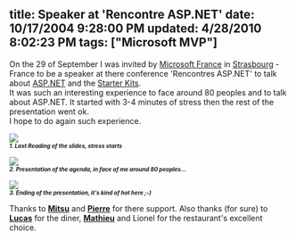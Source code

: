 title: Speaker at 'Rencontre ASP.NET' 
date: 10/17/2004 9:28:00 PM
updated: 4/28/2010 8:02:23 PM
tags: ["Microsoft MVP"]
---
On the 29 of September I was invited by [Microsoft France](http://www.microsoft.com/france/) in [Strasbourg](http://www.strasbourg.fr/StrasbourgFr/GB) - France to be a speaker at there conference 'Rencontres ASP.NET' to talk about [ASP.NET](http://www.microsoft.com/france/asp.net/default.mspx) and the [Starter Kits](http://www.asp.net/Default.aspx?tabindex=8&tabid=47).<br>It was such an interesting experience to face around 80 peoples and to talk about ASP.NET. It started with 3-4 minutes of stress then the rest of the presentation went ok.<br>I hope to do again such experience.

![](http://perso.wanadoo.fr/laurent.kempe/images/2004.09.28%20001.jpg)<br><font size="1"><em><strong>1. Last Reading of the slides, stress starts</strong></em></font>

![](http://perso.wanadoo.fr/laurent.kempe/images/2004.09.28%20004.jpg)<br><font size="1"><em><strong>2. Presentation of the agenda, in face of me around 80 peoples...</strong></em></font>

![](http://perso.wanadoo.fr/laurent.kempe/images/2004.09.28%20005.jpg)<br><em><strong><font size="1">3. Ending of the presentation, it's kind of hot here ;-)</font></strong></em>

Thanks to [<strong>Mitsu</strong>](http://www.techheadbrothers.com/DesktopDefault.aspx?tabindex=5&tabid=19&id=10) and [<strong>Pierre</strong>](http://www.techheadbrothers.com/DesktopDefault.aspx?tabindex=5&tabid=19&id=7) for there support. Also thanks (for sure) to [<strong>Lucas</strong>](http://blogs.developpeur.org/malabar/) for the diner, <strong>[Mathieu](http://www.techheadbrothers.com/DesktopDefault.aspx?tabindex=5&tabid=19&id=3)</strong> and Lionel for the restaurant's excellent choice.
